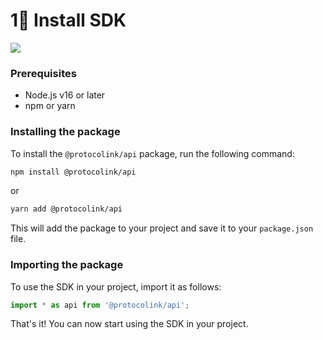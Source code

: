 # 1⃣ Install SDK

[![](https://badge.fury.io/js/@furucombo%2Fcomposable-router-api.svg)](https://www.npmjs.com/package/@furucombo/composable-router-api)

### Prerequisites

* Node.js v16 or later
* npm or yarn

### Installing the package

To install the `@protocolink/api` package, run the following command:

```sh
npm install @protocolink/api
```

or

```bash
yarn add @protocolink/api
```

This will add the package to your project and save it to your `package.json` file.

### Importing the package

To use the SDK in your project, import it as follows:

```typescript
import * as api from '@protocolink/api';
```

That's it! You can now start using the SDK in your project.
